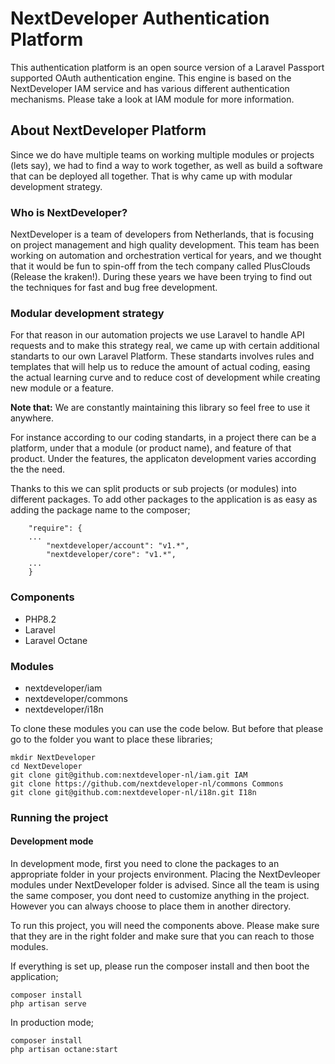# NextDeveloper Authentication Platform

This authentication platform is an open source version of a Laravel Passport supported OAuth authentication engine. This engine is based on the NextDeveloper IAM service and has various different authentication mechanisms. Please take a look at IAM module for more information.



## About NextDeveloper Platform

Since we do have multiple teams on working multiple modules or projects (lets say), we had to find a way to work
together, as well as build a software that can be deployed all together. That is why came up with modular development
strategy.

### Who is NextDeveloper?
NextDeveloper is a team of developers from Netherlands, that is focusing on project management and high quality development.
This team has been working on automation and orchestration vertical for years, and we thought that it would be fun to
spin-off from the tech company called PlusClouds (Release the kraken!).
During these years we have been trying to find out the techniques for fast and bug free development.

### Modular development strategy

For that reason
in our automation projects we use Laravel to handle API requests and to make this strategy real, we came up with certain 
additional standarts to our own Laravel Platform. These standarts involves rules and templates that will 
help us to reduce the amount of actual coding, easing the actual learning curve and to reduce cost of development while
creating new module or a feature.

**Note that:** We are constantly maintaining this library so feel free to use it anywhere.

For instance according to our coding standarts, in a project there can be a platform, under that a module (or
product name), and feature of that product. Under the features, the applicaton development varies according the the need.

Thanks to this we can split products or sub projects (or modules) into different packages. To add other packages to the
application is as easy as adding the package name to the composer;

```
    "require": {
    ... 
        "nextdeveloper/account": "v1.*",
        "nextdeveloper/core": "v1.*",
    ...
    }
```

### Components

- PHP8.2
- Laravel
- Laravel Octane

### Modules
- nextdeveloper/iam
- nextdeveloper/commons
- nextdeveloper/i18n

To clone these modules you can use the code below. But before that please go to the folder you want to place these libraries;

```
mkdir NextDeveloper
cd NextDeveloper
git clone git@github.com:nextdeveloper-nl/iam.git IAM
git clone https://github.com/nextdeveloper-nl/commons Commons
git clone git@github.com:nextdeveloper-nl/i18n.git I18n
```

### Running the project

#### Development mode
In development mode, first you need to clone the packages to an appropriate folder in your projects environment. Placing the NextDevleoper modules under NextDeveloper folder is advised. Since all the team is using the same composer, you dont need to customize anything in the project. However you can always choose to place them in another directory.

To run this project, you will need the components above. Please make sure that they are in the right folder and make sure that you can reach to those modules.

If everything is set up, please run the composer install and then boot the application;
```
composer install
php artisan serve
```

In production mode;
```
composer install
php artisan octane:start
```
